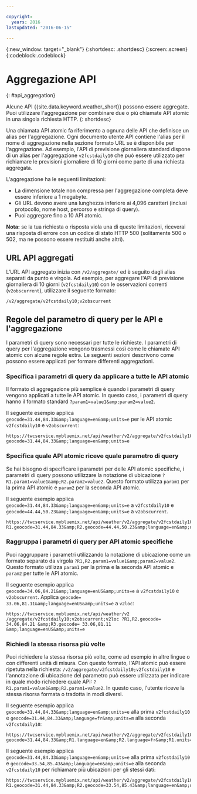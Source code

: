 ```yaml
---

copyright:
  years: 2016
lastupdated: "2016-06-15"

---
```


{:new_window: target="_blank"}
{:shortdesc: .shortdesc}
{:screen:.screen}
{:codeblock:.codeblock}

# Aggregazione API
{: #api_aggregation}

Alcune API {{site.data.keyword.weather_short}} possono essere aggregate. Puoi utilizzare l'aggregazione per combinare due o più chiamate API atomic
in una singola richiesta HTTP.
{: shortdesc}

Una chiamata API atomic fa riferimento a ognuna delle API che definisce un alias per l'aggregazione. Ogni documento utente API
contiene l'alias per il nome di aggregazione nella sezione formato URL se è disponibile per
l'aggregazione. Ad esempio, l'API di previsione giornaliera standard dispone di un alias per l'aggregazione
`v2fcstdaily10` che può essere utilizzato per richiamare le previsioni giornaliere di 10 giorni come parte di una richiesta
aggregata.

L'aggregazione ha le seguenti limitazioni:

* La dimensione totale non compressa per l'aggregazione completa deve essere inferiore a 1
megabyte.
* Gli URL devono avere una lunghezza inferiore ai 4,096 caratteri (inclusi protocollo, nome host,
percorso e stringa di query).
* Puoi aggregare fino a 10 API atomic.

**Nota:** se la tua richiesta o risposta viola una di queste limitazioni, riceverai una risposta di errore
con un codice di stato HTTP 500 (solitamente 500 o 502, ma ne possono essere restituiti anche
altri).

## URL API aggregati
L'URL API aggregato inizia con `/v2/aggregate/` ed è seguito dagli alias
separati da punto e virgola.
Ad esempio, per aggregare l'API di previsione giornaliera di 10 giorni (`v2fcstdaily10`) con
le osservazioni correnti (`v2obscurrent`), utilizzare il seguente formato:

```
/v2/aggregate/v2fcstdaily10;v2obscurrent
```

## Regole del parametro di query per le API e l'aggregazione
I parametri di query sono necessari per tutte le richieste. I parametri di query per l'aggregazione
vengono trasmessi così come le chiamate API atomic con
alcune regole extra. Le seguenti sezioni descrivono
come possono essere applicati per formare differenti aggregazioni.

### Specifica i parametri di query da applicare a tutte le API atomic

Il formato di aggregazione più semplice è
quando i parametri di query vengono applicati a tutte le API atomic. In questo caso, i parametri di query hanno il formato standard
`?param1=value1&amp;param2=value2`.

Il seguente esempio applica
`geocode=31.44,84.33&amp;language=en&amp;units=e` per le API atomic
`v2fcstdaily10` e `v2obscurrent`:

```
https://twcservice.mybluemix.net/api/weather/v2/aggregate/v2fcstdaily10;v2obscurrent?geocode=31.44,84.33&amp;language=en&amp;units=e
```

### Specifica quale API atomic riceve quale parametro di query

Se hai bisogno di specificare i parametri per delle API atomic specifiche,
i parametri di query possono utilizzare la notazione di ubicazione
`?R1.param1=value1&amp;R2.param2=value2`. Questo formato utilizza `param1`
per la prima API atomic e `param2` per la seconda API atomic.

Il seguente esempio applica `geocode=31.44,84.33&amp;language=en&amp;units=e` a
`v2fcstdaily10` e `geocode=44.44,50.23&amp;language=en&amp;units=e`
a `v2obscurrent`.

```
https://twcservice.mybluemix.net/api/weather/v2/aggregate/v2fcstdaily10;v2obscurrent?R1.geocode=31.44,84.33&amp;R2.geocode=44.44,50.23&amp;language=en&amp;units=e
```

### Raggruppa i parametri di query per API atomic specifiche

Puoi raggruppare i parametri utilizzando la notazione di ubicazione
come un formato separato da virgola `?R1,R2.param1=value1&amp;param2=value2`.
Questo formato utilizza `param1` per la prima e la seconda API atomic e
`param2` per tutte le API atomic.

Il seguente esempio applica `geocode=34.06,84.21&amp;language=enUS&amp;units=e` a `v2fcstdaily10` e
`v2obscurrent`. Applica `geocode= 33.06,81.11&amp;language=enUS&amp;units=e` a
`v2loc`:

```
https://twcservice.mybluemix.net/api/weather/v2 /aggregate/v2fcstdaily10;v2obscurrent;v2loc ?R1,R2.geocode= 34.06,84.21 &amp;R3.geocode= 33.06,81.11 &amp;language=enUS&amp;units=e
```

### Richiedi la stessa risorsa più volte

Puoi richiedere la stessa risorsa più volte,
come ad esempio in altre lingue o con differenti unità di misura. Con questo formato, l'API atomic può essere ripetuta nella richiesta:
`/v2/aggregate/v2fcstdaily10;v2fcstdaily10` e
l'annotazione di ubicazione del parametro può essere utilizzata per indicare in quale modo richiedere quale API:
`?R1.param1=value1&amp;R2.param1=value2`. In questo caso, l'utente riceve la stessa risorsa
formata o tradotta in modi diversi.

Il seguente esempio applica `geocode=31.44,84.33&amp;language=en&amp;units=e` alla prima
`v2fcstdaily10` e `geocode=31.44,84.33&amp;language=fr&amp;units=m`
alla seconda `v2fcstdaily10`:

```
https://twcservice.mybluemix.net/api/weather/v2/aggregate/v2fcstdaily10;v2fcstdaily10?geocode=31.44,84.33&amp;R1.language=en&amp;R2.language=fr&amp;R1.units=e&amp;R2.units=m
```

Il seguente esempio applica `geocode=31.44,84.33&amp;language=en&amp;units=e` alla prima
`v2fcstdaily10` e
`geocode=33.54,85.43&amp;language=en&amp;units=e` alla seconda
`v2fcstdaily10` per richiamare più ubicazioni per gli stessi
dati:

```
https://twcservice.mybluemix.net/api/weather/v2/aggregate/v2fcstdaily10;v2fcstdaily10?R1.geocode=31.44,84.33&amp;R2.geocode=33.54,85.43&amp;language=en&amp;units=e
```




